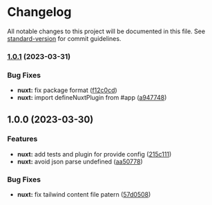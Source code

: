# Changelog

All notable changes to this project will be documented in this file. See [standard-version](https://github.com/conventional-changelog/standard-version) for commit guidelines.

### [1.0.1](https://github.com/gaetansenn/vunix/compare/@vunix/nuxt@1.0.0...@vunix/nuxt@1.0.1) (2023-03-31)


### Bug Fixes

* **nuxt:** fix package format ([f12c0cd](https://github.com/gaetansenn/vunix/commit/f12c0cdf572eb831476dffb704bcda403f10ca05))
* **nuxt:** import defineNuxtPlugin from #app ([a947748](https://github.com/gaetansenn/vunix/commit/a9477484b2c05a1a180a25df0a0684f369072d8a))

## 1.0.0 (2023-03-30)


### Features

* **nuxt:** add tests and plugin for provide config ([215c111](https://github.com/gaetansenn/vunix/commit/215c1115a28fe287b4caecc73498461c077af1b1))
* **nuxt:** avoid json parse undefined ([aa50778](https://github.com/gaetansenn/vunix/commit/aa5077834afbbd0691b7d615d37fc63ae4d7fb6e))


### Bug Fixes

* **nuxt:** fix tailwind content file patern ([57d0508](https://github.com/gaetansenn/vunix/commit/57d05082216eee8a0621c90dc6eba1b4a74db5c8))
